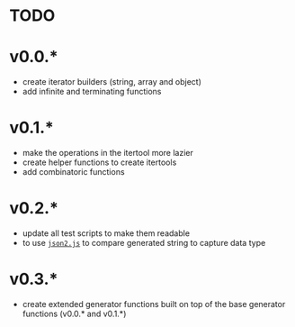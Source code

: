 TODO
====

# v0.0.*
 - create iterator builders (string, array and object)
 - add infinite and terminating functions 

# v0.1.*
 - make the operations in the itertool more lazier
 - create helper functions to create itertools
 - add combinatoric functions
 
# v0.2.*
 - update all test scripts to make them readable 
 - to use [`json2.js`](https://github.com/douglascrockford/JSON-js) 
   to compare generated string to capture data type
 
# v0.3.*
 - create extended generator functions built on top of the 
   base generator functions (v0.0.* and v0.1.*) 

